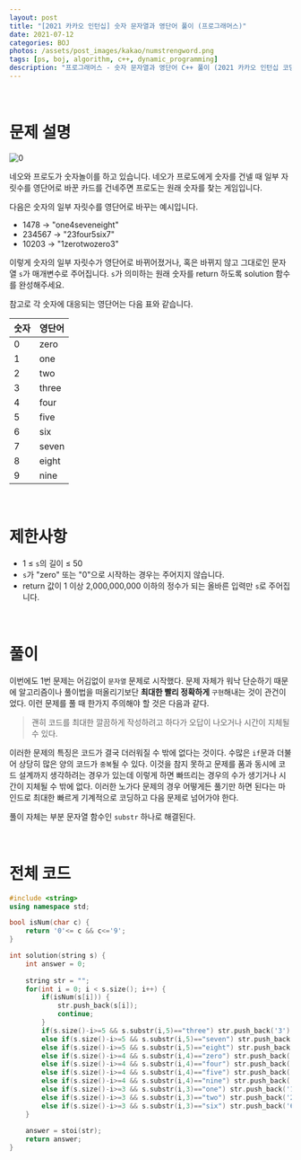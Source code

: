 ```yaml
---
layout: post
title: "[2021 카카오 인턴십] 숫자 문자열과 영단어 풀이 (프로그래머스)"
date: 2021-07-12
categories: BOJ
photos: /assets/post_images/kakao/numstrengword.png
tags: [ps, boj, algorithm, c++, dynamic_programming]
description: "프로그래머스 - 숫자 문자열과 영단어 C++ 풀이 (2021 카카오 인턴십 코딩테스트)"
---
```


<br>

# 문제 설명

![0](https://grepp-programmers.s3.ap-northeast-2.amazonaws.com/files/production/d31cb063-4025-4412-8cbc-6ac6909cf93e/img1.png)

네오와 프로도가 숫자놀이를 하고 있습니다. 네오가 프로도에게 숫자를 건넬 때 일부 자릿수를 영단어로 바꾼 카드를 건네주면 프로도는 원래 숫자를 찾는 게임입니다.

다음은 숫자의 일부 자릿수를 영단어로 바꾸는 예시입니다.

- 1478 → "one4seveneight"
- 234567 → "23four5six7"
- 10203 → "1zerotwozero3"

이렇게 숫자의 일부 자릿수가 영단어로 바뀌어졌거나, 혹은 바뀌지 않고 그대로인 문자열 `s`가 매개변수로 주어집니다. `s`가 의미하는 원래 숫자를 return 하도록 solution 함수를 완성해주세요.

참고로 각 숫자에 대응되는 영단어는 다음 표와 같습니다.

숫자 | 영단어
--|-----
0 | zero
1 | one
2 | two
3 | three
4 | four
5 | five
6 | six
7 | seven
8 | eight
9 | nine

<br>

# 제한사항

- 1 ≤ `s`의 길이 ≤ 50
- `s`가 "zero" 또는 "0"으로 시작하는 경우는 주어지지 않습니다.
- return 값이 1 이상 2,000,000,000 이하의 정수가 되는 올바른 입력만 `s`로 주어집니다.

<br>

# 풀이

이번에도 1번 문제는 어김없이 `문자열` 문제로 시작했다. 문제 자체가 워낙 단순하기 때문에 알고리즘이나 풀이법을 떠올리기보단 **최대한 빨리 정확하게** `구현`해내는 것이 관건이었다. 이런 문제를 풀 때 한가지 주의해야 할 것은 다음과 같다.

> 괜히 코드를 최대한 깔끔하게 작성하려고 하다가 오답이 나오거나 시간이 지체될 수 있다.

이러한 문제의 특징은 코드가 결국 더러워질 수 밖에 없다는 것이다. 수많은 `if`문과 더불어 상당히 많은 양의 코드가 `중복`될 수 있다. 이것을 참지 못하고 문제를 품과 동시에 코드 설계까지 생각하려는 경우가 있는데 이렇게 하면 빠뜨리는 경우의 수가 생기거나 시간이 지체될 수 밖에 없다. 이러한 노가다 문제의 경우 어떻게든 풀기만 하면 된다는 마인드로 최대한 빠르게 기계적으로 코딩하고 다음 문제로 넘어가야 한다.

풀이 자체는 부분 문자열 함수인 `substr` 하나로 해결된다.

<br>

# 전체 코드

```c++
#include <string>
using namespace std;

bool isNum(char c) {
    return '0'<= c && c<='9';
}

int solution(string s) {
    int answer = 0;
    
    string str = "";
    for(int i = 0; i < s.size(); i++) {
        if(isNum(s[i])) {
            str.push_back(s[i]);
            continue;
        }
        if(s.size()-i>=5 && s.substr(i,5)=="three") str.push_back('3');
        else if(s.size()-i>=5 && s.substr(i,5)=="seven") str.push_back('7');
        else if(s.size()-i>=5 && s.substr(i,5)=="eight") str.push_back('8');
        else if(s.size()-i>=4 && s.substr(i,4)=="zero") str.push_back('0');
        else if(s.size()-i>=4 && s.substr(i,4)=="four") str.push_back('4');
        else if(s.size()-i>=4 && s.substr(i,4)=="five") str.push_back('5');
        else if(s.size()-i>=4 && s.substr(i,4)=="nine") str.push_back('9');
        else if(s.size()-i>=3 && s.substr(i,3)=="one") str.push_back('1');
        else if(s.size()-i>=3 && s.substr(i,3)=="two") str.push_back('2');
        else if(s.size()-i>=3 && s.substr(i,3)=="six") str.push_back('6');            
    }
    
    answer = stoi(str);
    return answer;
}
```